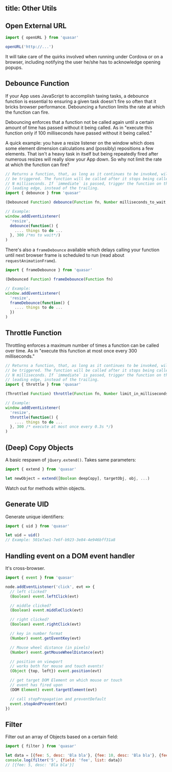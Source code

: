 title: Other Utils
---
## Open External URL
``` js
import { openURL } from 'quasar'

openURL('http://...')
```

It will take care of the quirks involved when running under Cordova or on a browser, including notifying the user he/she has to acknowledge opening popups.

## Debounce Function
If your App uses JavaScript to accomplish taxing tasks, a debounce function is essential to ensuring a given task doesn't fire so often that it bricks browser performance. Debouncing a function limits the rate at which the function can fire.

Debouncing enforces that a function not be called again until a certain amount of time has passed without it being called. As in "execute this function only if 100 milliseconds have passed without it being called."

A quick example: you have a resize listener on the window which does some element dimension calculations and (possibly) repositions a few elements. That isn't a heavy task in itself but being repeatedly fired after numerous resizes will really slow your App down. So why not limit the rate at which the function can fire?

``` js
// Returns a function, that, as long as it continues to be invoked, will not
// be triggered. The function will be called after it stops being called for
// N milliseconds. If `immediate` is passed, trigger the function on the
// leading edge, instead of the trailing.
import { debounce } from 'quasar'

(Debounced Function) debounce(Function fn, Number milliseconds_to_wait, Boolean immediate)

// Example:
window.addEventListener(
  'resize',
  debounce(function() {
    .... things to do ...
  }, 300 /*ms to wait*/)
)
```

There's also a `frameDebounce` available which delays calling your function until next browser frame is scheduled to run (read about `requestAnimationFrame`).

``` js
import { frameDebounce } from 'quasar'

(Debounced Function) frameDebounce(Function fn)

// Example:
window.addEventListener(
  'resize',
  frameDebounce(function() {
    .... things to do ...
  })
)
```

## Throttle Function
Throttling enforces a maximum number of times a function can be called over time. As in "execute this function at most once every 300 milliseconds."

``` js
// Returns a function, that, as long as it continues to be invoked, will not
// be triggered. The function will be called after it stops being called for
// N milliseconds. If `immediate` is passed, trigger the function on the
// leading edge, instead of the trailing.
import { throttle } from 'quasar'

(Throttled Function) throttle(Function fn, Number limit_in_milliseconds)

// Example:
window.addEventListener(
  'resize',
  throttle(function() {
    .... things to do ...
  }, 300 /* execute at most once every 0.3s */)
)
```

## (Deep) Copy Objects
A basic respawn of `jQuery.extend()`. Takes same parameters:
``` js
import { extend } from 'quasar'

let newObject = extend([Boolean deepCopy], targetObj, obj, ...)
```
Watch out for methods within objects.

## Generate UID
Generate unique identifiers:
``` js
import { uid } from 'quasar'

let uid = uid()
// Example: 501e7ae1-7e6f-b923-3e84-4e946bff31a8
```

## Handling event on a DOM event handler
It's cross-browser.

``` js
import { event } from 'quasar'

node.addEventListener('click', evt => {
  // left clicked?
  (Boolean) event.leftClick(evt)

  // middle clicked?
  (Boolean) event.middleClick(evt)

  // right clicked?
  (Boolean) event.rightClick(evt)

  // key in number format
  (Number) event.getEventKey(evt)

  // Mouse wheel distance (in pixels)
  (Number) event.getMouseWheelDistance(evt)

  // position on viewport
  // works both for mouse and touch events!
  (Object {top, left}) event.position(evt)

  // get target DOM Element on which mouse or touch
  // event has fired upon
  (DOM Element) event.targetElement(evt)

  // call stopPropagation and preventDefault
  event.stopAndPrevent(evt)
})
```

## Filter
Filter out an array of Objects based on a certain field:

``` js
import { filter } from 'quasar'

let data = [{fee: 5, desc: 'Bla bla'}, {fee: 10, desc: 'Bla bla'}, {fee: 1, desc: 'Bla bla'}]
console.log(filter('5', {field: 'fee', list: data})
// [{fee: 5, desc: 'Bla bla'}]
```
